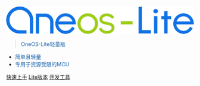 ![logo](docs/_media/logo-lite.png)

> <font color="#1661ab">OneOS-Lite轻量版</font>

- <font color="#1661ab">简单且轻量</font>
- <font color="#1661ab">专用于资源受限的MCU</font>

[快速上手](/docs/quick_guide/README.md)
[Lite版本](/README.md)
[开发工具](/docs/tools/README.md)
